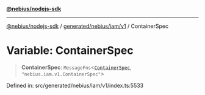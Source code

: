 [**@nebius/nodejs-sdk**](../../../../../README.md)

***

[@nebius/nodejs-sdk](../../../../../README.md) / [generated/nebius/iam/v1](../README.md) / ContainerSpec

# Variable: ContainerSpec

> **ContainerSpec**: `MessageFns`\<[`ContainerSpec`](../interfaces/ContainerSpec.md), `"nebius.iam.v1.ContainerSpec"`\>

Defined in: src/generated/nebius/iam/v1/index.ts:5533
